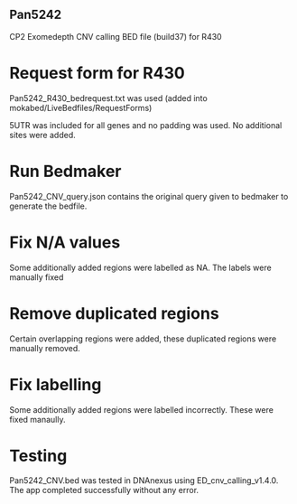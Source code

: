 ## Pan5242

CP2 Exomedepth CNV calling BED file (build37) for R430

# Request form for R430
Pan5242_R430_bedrequest.txt was used  (added into mokabed/LiveBedfiles/RequestForms)

5UTR was included for all genes and no padding was used. No additional sites were added. 

# Run Bedmaker
Pan5242_CNV_query.json contains the original query given to bedmaker to generate the bedfile.

# Fix N/A values
Some additionally added regions were labelled as NA. The labels were manually fixed

# Remove duplicated regions
Certain overlapping regions were added, these duplicated regions were manually removed.

# Fix labelling
Some additionally added regions were labelled incorrectly. These were fixed manaully.

# Testing
Pan5242_CNV.bed was tested in DNAnexus using ED_cnv_calling_v1.4.0. The app completed successfully without any error.